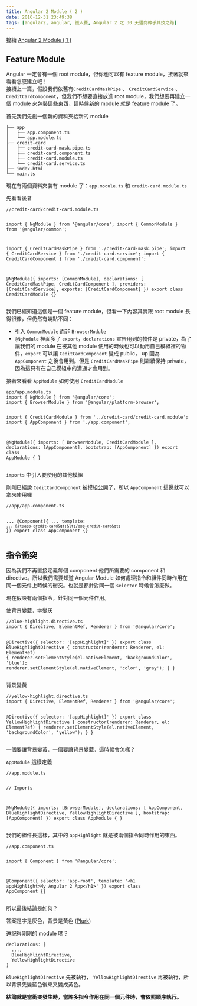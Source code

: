 ```yaml
---
title: Angular 2 Module ( 2 )
date: 2016-12-31 23:49:38
tags: [angular2, angular, 鐵人賽, Angular 2 之 30 天邁向神乎其技之路]
---
```

<p>&#x63A5;&#x7E8C; <a href="https://ithelp.ithome.com.tw/articles/10188095" target="_blank">Angular 2 Module ( 1 )</a></p>
<h2>Feature Module</h2>
<p>Angular &#x4E00;&#x5B9A;&#x6703;&#x6709;&#x4E00;&#x500B; root module&#xFF0C;&#x4F46;&#x4F60;&#x4E5F;&#x53EF;&#x4EE5;&#x6709; feature module&#xFF0C;&#x63A5;&#x8457;&#x5C31;&#x4F86;&#x770B;&#x770B;&#x600E;&#x9EBC;&#x5EFA;&#x7ACB;&#x5427;&#xFF01;<br>
&#x63A5;&#x7E8C;&#x4E0A;&#x4E00;&#x7BC7;&#xFF0C;&#x5047;&#x8A2D;&#x6211;&#x5011;&#x4F9D;&#x820A;&#x6709;<code>CreditCardMaskPipe</code> &#x3001; <code>CreditCardService</code> &#x3001;<code>CreditCardComponent</code>&#xFF0C;&#x4F46;&#x6211;&#x5011;&#x4E0D;&#x60F3;&#x8981;&#x76F4;&#x63A5;&#x653E;&#x9032; root module&#xFF0C;&#x6211;&#x5011;&#x60F3;&#x8981;&#x518D;&#x5EFA;&#x7ACB;&#x4E00;&#x500B; module &#x4F86;&#x5305;&#x88DD;&#x9019;&#x4E9B;&#x6771;&#x897F;&#xFF0C;&#x9019;&#x6642;&#x5019;&#x65B0;&#x7684; module &#x5C31;&#x662F; feature module &#x4E86;&#x3002;</p>
<p>&#x9996;&#x5148;&#x6211;&#x5011;&#x5148;&#x5275;&#x4E00;&#x500B;&#x65B0;&#x7684;&#x8CC7;&#x6599;&#x593E;&#x7D66;&#x65B0;&#x7684; module</p>
<pre><code>&#x251C;&#x2500;&#x2500; app
&#x2502;   &#x251C;&#x2500;&#x2500; app.component.ts
&#x2502;   &#x2514;&#x2500;&#x2500; app.module.ts
&#x251C;&#x2500;&#x2500; credit-card
&#x2502;   &#x251C;&#x2500;&#x2500; credit-card-mask.pipe.ts
&#x2502;   &#x251C;&#x2500;&#x2500; credit-card.component.ts
&#x2502;   &#x251C;&#x2500;&#x2500; credit-card.module.ts
&#x2502;   &#x2514;&#x2500;&#x2500; credit-card.service.ts
&#x251C;&#x2500;&#x2500; index.html
&#x2514;&#x2500;&#x2500; main.ts
</code></pre>
<p>&#x73FE;&#x5728;&#x6709;&#x5169;&#x500B;&#x8CC7;&#x6599;&#x593E;&#x88DD;&#x6709; module &#x4E86;&#xFF1A;<code>app.module.ts</code> &#x548C; <code>credit-card.module.ts</code></p>
<p>&#x5148;&#x770B;&#x770B;&#x5F8C;&#x8005;</p>
<pre><code>//credit-card/credit-card.module.ts

import { NgModule } from &apos;@angular/core&apos;;
import { CommonModule } from &apos;@angular/common&apos;;

import { CreditCardMaskPipe } from &apos;./credit-card-mask.pipe&apos;;
import { CreditCardService } from &apos;./credit-card.service&apos;;
import { CreditCardComponent } from &apos;./credit-card.component&apos;;

@NgModule({
  imports: [CommonModule],
  declarations: [
    CreditCardMaskPipe,
    CreditCardComponent
  ],
  providers: [CreditCardService],
  exports: [CreditCardComponent]
})
export class CreditCardModule {}
</code></pre>
<p>&#x6211;&#x5011;&#x5DF2;&#x7D93;&#x77E5;&#x9053;&#x9019;&#x500B;&#x662F;&#x4E00;&#x500B; feature module&#xFF0C;&#x4F46;&#x770B;&#x4E00;&#x4E0B;&#x5167;&#x5BB9;&#x5176;&#x5BE6;&#x8DDF; root module &#x9577;&#x5F97;&#x5F88;&#x50CF;&#xFF0C;&#x4F46;&#x4ECD;&#x7136;&#x6709;&#x5E7E;&#x9EDE;&#x4E0D;&#x540C;&#xFF1A;</p>
<ul>
<li>&#x5F15;&#x5165; <code>CommonModule</code> &#x800C;&#x975E; <code>BrowserModule</code>
</li>
<li>
<code>@NgModule</code> &#x88E1;&#x9762;&#x591A;&#x4E86; <code>export</code>&#xFF0C;<code>declarations</code> &#x5BA3;&#x544A;&#x7528;&#x5230;&#x7684;&#x7269;&#x4EF6;&#x662F; private&#xFF0C;&#x70BA;&#x4E86;&#x8B93;&#x6211;&#x5011;&#x7684; module &#x5728;&#x88AB;&#x5176;&#x4ED6; module &#x4F7F;&#x7528;&#x7684;&#x6642;&#x5019;&#x4E5F;&#x53EF;&#x4EE5;&#x52D5;&#x7528;&#x81EA;&#x5DF1;&#x6A21;&#x7D44;&#x88E1;&#x7684;&#x7269;&#x4EF6;&#xFF0C;<code>export</code> &#x53EF;&#x4EE5;&#x8B93; <code>CeditCardComponent</code> &#x8B8A;&#x6210; public&#xFF0C; up &#x56E0;&#x70BA; <code>AppComponent</code> &#x4E4B;&#x5F8C;&#x6703;&#x7528;&#x5230;&#x3002;&#x4F46;&#x662F; <code>CreditCardMaskPipe</code> &#x5247;&#x7E7C;&#x7E8C;&#x4FDD;&#x6301; private&#xFF0C;&#x56E0;&#x70BA;&#x9019;&#x53EA;&#x6709;&#x5728;&#x81EA;&#x5DF1;&#x6A21;&#x7D44;&#x4E2D;&#x7684;&#x6E9D;&#x901A;&#x624D;&#x6703;&#x7528;&#x5230;&#x3002;</li>
</ul>
<p>&#x63A5;&#x8457;&#x4F86;&#x770B;&#x770B; <code>AppModule</code> &#x5982;&#x4F55;&#x4F7F;&#x7528;  <code>CreditCardModule</code></p>
<pre><code>app/app.module.ts
import { NgModule } from &apos;@angular/core&apos;;
import { BrowserModule } from &apos;@angular/platform-browser&apos;;

import { CreditCardModule } from &apos;../credit-card/credit-card.module&apos;;
import { AppComponent } from &apos;./app.component&apos;;

@NgModule({
  imports: [
    BrowserModule,
    CreditCardModule
  ],
  declarations: [AppComponent],
  bootstrap: [AppComponent]
})
export class AppModule { }
</code></pre>
<p><code>imports</code> &#x4E2D;&#x5F15;&#x5165;&#x8981;&#x4F7F;&#x7528;&#x7684;&#x5176;&#x4ED6;&#x6A21;&#x7D44;</p>
<p>&#x525B;&#x525B;&#x5DF2;&#x7D93;&#x8AAA; <code>CeditCardComponent</code> &#x88AB;&#x6A21;&#x7D44;&#x516C;&#x958B;&#x4E86;&#xFF0C;&#x6240;&#x4EE5; <code>AppComponent</code> &#x9019;&#x908A;&#x5C31;&#x53EF;&#x4EE5;&#x62FF;&#x4F86;&#x4F7F;&#x7528;&#x56C9;</p>
<pre><code>//app/app.component.ts

...
@Component({
  ...
  template: `
    ...
    &lt;app-credit-card&gt;&lt;/app-credit-card&gt;
  `
})
export class AppComponent {}
</code></pre>
<h2>&#x6307;&#x4EE4;&#x885D;&#x7A81;</h2>
<p>&#x56E0;&#x70BA;&#x6211;&#x5011;&#x4E0D;&#x518D;&#x76F4;&#x63A5;&#x5B9A;&#x7FA9;&#x6BCF;&#x500B; component &#x4ED6;&#x5011;&#x6240;&#x9700;&#x8981;&#x7684; component &#x548C; directive&#x3002;&#x6240;&#x4EE5;&#x6211;&#x5011;&#x9700;&#x8981;&#x77E5;&#x9053; Angular Module &#x5982;&#x4F55;&#x8655;&#x7406;&#x6307;&#x4EE4;&#x548C;&#x7D44;&#x4EF6;&#x540C;&#x6642;&#x4F5C;&#x7528;&#x5728;&#x540C;&#x4E00;&#x500B;&#x5143;&#x4EF6;&#x4E0A;&#x6642;&#x5019;&#x7684;&#x885D;&#x7A81;&#x3002;&#x4E5F;&#x5C31;&#x662F;&#x90FD;&#x91DD;&#x5C0D;&#x540C;&#x4E00;&#x500B; <code>selector</code> &#x6642;&#x5019;&#x6703;&#x600E;&#x9EBC;&#x505A;&#x3002;</p>
<p>&#x73FE;&#x5728;&#x5047;&#x8A2D;&#x6709;&#x5169;&#x500B;&#x6307;&#x4EE4;&#xFF0C;&#x91DD;&#x5C0D;&#x540C;&#x4E00;&#x500B;&#x5143;&#x4EF6;&#x4F5C;&#x7528;&#x3002;</p>
<p>&#x4F7F;&#x80CC;&#x666F;&#x8B8A;&#x85CD;&#xFF0C;&#x5B57;&#x8B8A;&#x7070;</p>
<pre><code>//blue-highlight.directive.ts
import { Directive, ElementRef, Renderer } from &apos;@angular/core&apos;;

@Directive({
  selector: &apos;[appHighlight]&apos;
})
export class BlueHighlightDirective {
  constructor(renderer: Renderer, el: ElementRef) {
    renderer.setElementStyle(el.nativeElement, &apos;backgroundColor&apos;, &apos;blue&apos;);
    renderer.setElementStyle(el.nativeElement, &apos;color&apos;, &apos;gray&apos;);
  }
}
</code></pre>
<p>&#x80CC;&#x666F;&#x8B8A;&#x9EC3;</p>
<pre><code>//yellow-highlight.directive.ts
import { Directive, ElementRef, Renderer } from &apos;@angular/core&apos;;

@Directive({
  selector: &apos;[appHighlight]&apos;
})
export class YellowHighlightDirective {
  constructor(renderer: Renderer, el: ElementRef) {
    renderer.setElementStyle(el.nativeElement, &apos;backgroundColor&apos;, &apos;yellow&apos;);
  }
}
</code></pre>
<p>&#x4E00;&#x500B;&#x8981;&#x8B93;&#x80CC;&#x666F;&#x8B8A;&#x9EC3;&#xFF0C;&#x4E00;&#x500B;&#x8981;&#x8B93;&#x80CC;&#x666F;&#x8B8A;&#x85CD;&#xFF0C;&#x9019;&#x6642;&#x5019;&#x6703;&#x600E;&#x6A23;&#xFF1F;</p>
<p><code>AppModule</code> &#x9019;&#x6A23;&#x5B9A;&#x7FA9;</p>
<pre><code>//app.module.ts

// Imports

@NgModule({
  imports: [BrowserModule],
  declarations: [
    AppComponent,
    BlueHighlightDirective,
    YellowHighlightDirective
  ],
  bootstrap: [AppComponent]
})
export class AppModule { }
</code></pre>
<p>&#x6211;&#x5011;&#x7684;&#x7D44;&#x4EF6;&#x9577;&#x9019;&#x6A23;&#xFF0C;&#x5176;&#x4E2D;&#x7684; <code>appHighlight</code> &#x5C31;&#x662F;&#x88AB;&#x5169;&#x500B;&#x6307;&#x4EE4;&#x540C;&#x6642;&#x4F5C;&#x7528;&#x7684;&#x6771;&#x897F;&#x3002;</p>
<pre><code>//app.component.ts

import { Component } from &apos;@angular/core&apos;;

@Component({
  selector: &apos;app-root&apos;,
  template: &apos;&lt;h1 appHighlight&gt;My Angular 2 App&lt;/h1&gt;&apos;
})
export class AppComponent {}
</code></pre>
<p>&#x6240;&#x4EE5;&#x6700;&#x5F8C;&#x7D50;&#x8AD6;&#x662F;&#x5982;&#x4F55;&#xFF1F;</p>
<p>&#x7B54;&#x6848;&#x662F;&#x5B57;&#x662F;&#x7070;&#x8272;&#xFF0C;&#x80CC;&#x666F;&#x662F;&#x9EC3;&#x8272; (<a href="https://plnkr.co/edit/yY3RRPDxf6urDfsMVNik?p=preview" target="_blank">Plurk</a>)</p>
<p>&#x9084;&#x8A18;&#x5F97;&#x525B;&#x525B;&#x7684; module &#x55CE;&#xFF1F;</p>
<pre><code>declarations: [
  ...,
  BlueHighlightDirective,
  YellowHighlightDirective
]
</code></pre>
<p><code>BlueHighlightDirective</code> &#x5148;&#x88AB;&#x57F7;&#x884C;&#xFF0C; <code>YellowHighlightDirective</code> &#x518D;&#x88AB;&#x57F7;&#x884C;&#xFF0C;&#x6240;&#x4EE5;&#x80CC;&#x666F;&#x5148;&#x8B8A;&#x85CD;&#x8272;&#x5F8C;&#x4F86;&#x53C8;&#x8B8A;&#x6210;&#x9EC3;&#x8272;&#x3002;</p>
<p><strong>&#x7D50;&#x8AD6;&#x5C31;&#x662F;&#x7576;&#x885D;&#x7A81;&#x767C;&#x751F;&#x6642;&#xFF0C;&#x7576;&#x8A31;&#x591A;&#x6307;&#x4EE4;&#x4F5C;&#x7528;&#x5728;&#x540C;&#x4E00;&#x500B;&#x5143;&#x4EF6;&#x6642;&#xFF0C;&#x6703;&#x4F9D;&#x7167;&#x9806;&#x5E8F;&#x57F7;&#x884C;&#x3002;</strong></p>
 <br>
                                                    </div>
                    </div>
                
